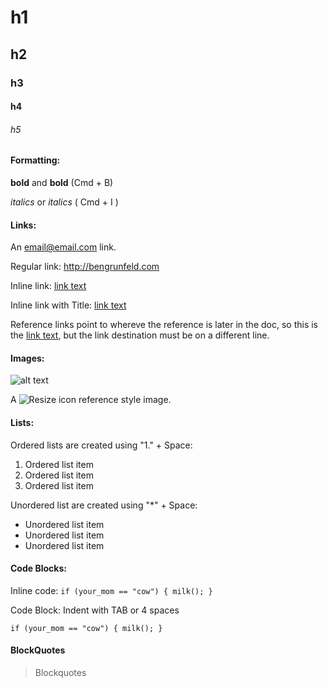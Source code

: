 # h1
## h2
### h3
#### h4
###### h5

#### Formatting:
**bold** and __bold__ (Cmd + B)

*italics* or _italics_ ( Cmd + I )

#### Links: 
 
An <email@email.com> link.

Regular link: <http://bengrunfeld.com>

Inline link: [link text](http://bengrunfeld.com)

Inline link with Title: [link text](http://bit.ly "Bitly")

Reference links point to whereve the reference is later in the doc, so this is the [link text][linkdest], but the link destination must be on a different line.

[linkdest]: http://link.com "Link Title"

#### Images: 
![alt text](http://smallerapp.com/favicon.ico "Title text")


A ![Resize icon][2] reference style image.

[2]: http://resizesafari.com/favicon.ico "Title"

#### Lists:

Ordered lists are created using "1." + Space:

1. Ordered list item
2. Ordered list item
3. Ordered list item

Unordered list are created using "*" + Space:

* Unordered list item
* Unordered list item
* Unordered list item

#### Code Blocks:

Inline code: `if (your_mom == "cow") { milk(); }`

Code Block: Indent with TAB or 4 spaces

	if (your_mom == "cow") { milk(); }


#### BlockQuotes

> Blockquotes
